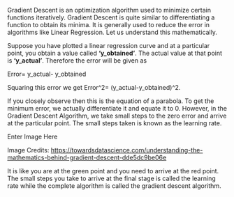 Gradient Descent is an optimization algorithm used to minimize certain functions iteratively. Gradient Descent is quite similar to differentiating a function to obtain its minima. It is generally used to reduce the error in algorithms like Linear Regression.
Let us understand this mathematically.

Suppose you have plotted a linear regression curve and at a particular point, you obtain a value called **‘y_obtained’**. The actual value at that point is **‘y_actual’**. Therefore the error will be given as

Error= y_actual- y_obtained

Squaring this error we get Error^2= (y_actual-y_obtained)^2.

If you closely observe then this is the equation of a parabola. To get the minimum error, we actually differentiate it and equate it to 0. However, in the Gradient Descent Algorithm, we take small steps to the zero error and arrive at the particular point. The small steps taken is known as the learning rate.

Enter Image Here

Image Credits:  https://towardsdatascience.com/understanding-the-mathematics-behind-gradient-descent-dde5dc9be06e

It is like you are at the green point and you need to arrive at the red point. The small steps you take to arrive at the final stage is called the learning rate while the complete algorithm is called the gradient descent algorithm.
